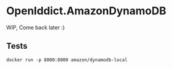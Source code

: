 # OpenIddict.AmazonDynamoDB

WIP, Come back later :)

## Tests

```
docker run -p 8000:8000 amazon/dynamodb-local
```